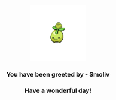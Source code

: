 <p align="center">
    <img src="https://raw.githubusercontent.com/PokeAPI/sprites/master/sprites/pokemon/928.png" width="150" height="150">
</p>
<h3 align="center">You have been greeted by - <b>Smoliv</b></h3>
<h3 align="center">Have a wonderful day!</h3>
